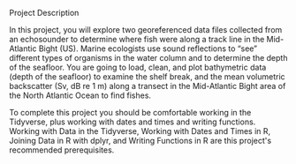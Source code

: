 Project Description

In this project, you will explore two georeferenced data files collected from an echosounder to
determine where fish were along a track line in the Mid-Atlantic Bight (US). Marine ecologists 
use sound reflections to “see” different types of organisms in the water column and to determine 
the depth of the seafloor. You are going to load, clean, and plot bathymetric data (depth of the 
seafloor) to examine the shelf break, and the mean volumetric backscatter (Sv, dB re 1 m) along 
a transect in the Mid-Atlantic Bight area of the North Atlantic Ocean to find fishes.

To complete this project you should be comfortable working in the Tidyverse, plus working with dates
and times and writing functions. Working with Data in the Tidyverse, Working with Dates and Times in 
R, Joining Data in R with dplyr, and Writing Functions in R are this project's recommended prerequisites.
